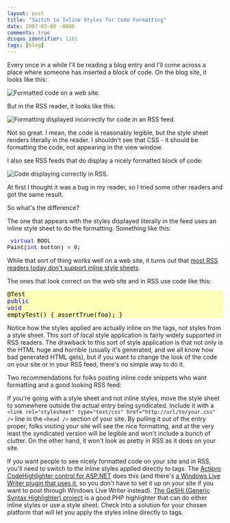 ```yaml
---
layout: post
title: "Switch to Inline Styles for Code Formatting"
date: 2007-03-08 -0800
comments: true
disqus_identifier: 1161
tags: [blog]
---
```

Every once in a while I'll be reading a blog entry and I'll come across
a place where someone has inserted a block of code. On the blog site, it
looks like this:

 ![Formatted code on a web
site.](https://hyqi8g.dm2304.livefilestore.com/y2p0OP69uSRil235G7HnsQSkO6VTAv7SRGqqa4uBigiY2yqYyy1cfHTYnPPJRjj-t3iNGAL5GMkTElqz_NaNkdcBahKGoXKukynLOKGUCSaUCs/20070308site.png?psid=1)

 But in the RSS reader, it looks like this:

 ![Formatting displayed incorrectly for code in an RSS
feed.](https://hyqi8g.dm1.livefilestore.com/y2pD_WYKgDakREZF8FNJNVsH1GLH_TwC_lv0qzZlNfouRJa16Ez4vCz5Un93BGHkP0ip0znapqYyDK38PRFFNMviu86Jo0w8RQfMxVTzVbJiGA/20070308rss.png?psid=1)

 Not so great. I mean, the code is reasonably legible, but the style
sheet renders literally in the reader. I shouldn't see that CSS - it
should be formatting the code, not appearing in the view window.

 I also see RSS feeds that do display a nicely formatted block of code:

 ![Code displaying correctly in
RSS.](https://hyqi8g.dm2303.livefilestore.com/y2pV-b2zGU6J40m-8fDinUWCEOIoMi58pa0rHbK-Z5U-z2luQdFXjSXCHVGbzXmjSmIPCF6Swr5cvM0FOXKmlosL6nF7G5nWoY4RByH2fV0LXE/20070308correctformat.png?psid=1)

 At first I thought it was a bug in my reader, so I tried some other
readers and got the same result.

 So what's the difference?

 The one that appears with the styles displayed literally in the feed
uses an inline style sheet to do the formatting. Something like this:
    <pre class="csharpcode">
    <span class="kwrd">virtual</span> BOOL Paint(<span class="kwrd">int</span> button) = 0;
    </pre>
    <style type="text/css">
    .csharpcode, .csharpcode pre
    {
    font-size: small;
    color: black;
    font-family: consolas, "Courier New", courier, monospace;
    background-color: #ffffff;
    }
    .csharpcode .kwrd { color: #0000ff; }
    </style>


 While that sort of thing works well on a web site, it turns out that
[most RSS readers today don't support inline style
sheets](http://itmanagement.earthweb.com/columns/executive_tech/article.php/3617901).

 The ones that look correct on the web site and in RSS use code like
this:
    <pre style="background-color:#FFFFB9;;overflow: auto;"><div><span style="color: #000000; ">@Test
    </span><span style="color: #0000FF; ">public</span><span style="color: #000000; "> </span><span style="color: #0000FF; ">void</span><span style="color: #000000; "> emptyTest() {
     assertTrue(foo);
    }</span></div></pre>


 Notice how the styles applied are actually inline on the tags, not
styles from a style sheet. This sort of local style application is
fairly widely supported in RSS readers. The drawback to this sort of
style application is that not only is the HTML huge and horrible
(usually it's generated, and we all know how bad generated HTML gets),
but if you want to change the look of the code on your site or in your
RSS feed, there's no simple way to do it.

 Two recommendations for folks posting inline code snippets who want
formatting and a good looking RSS feed:

 If you're going with a style sheet and not inline styles, move the
style sheet to somewhere outside the actual entry being syndicated.
Include it with a
`<link rel="stylesheet" type="text/css" href="http://url/to/your.css" />`
line in the `<head />` section of your site. By pulling it out of the
entry proper, folks visiting your site will see the nice formatting, and
at the very least the syndicated version will be legible and won't
include a bunch of clutter. On the other hand, it won't look as pretty
in RSS as it does on your site.

 If you want people to see nicely formatted code on your site and in
RSS, you'll need to switch to the inline styles applied directly to
tags. The [Actipro CodeHighlighter control for
ASP.NET](http://www.codehighlighter.com/) does this (and there's [a
Windows Live Writer plugin that uses
it](http://dunnhq.com/codeformatterforwindowslivewriter), so you don't
have to set it up on your site if you want to post through Windows Live
Writer instead). [The GeSHi (Generic Syntax Highlighter)
project](http://qbnz.com/highlighter/) is a good PHP highlighter that
can do either inline styles or use a style sheet. Check into a solution
for your chosen platform that will let you apply the styles inline
directly to tags.
